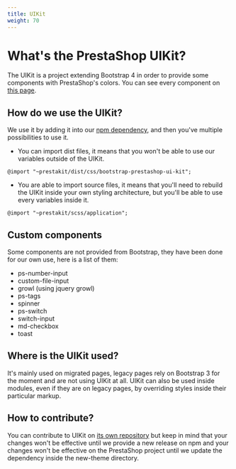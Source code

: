 ```yaml
---
title: UIKit
weight: 70
---
```


# What's the PrestaShop UIKit?

The UIKit is a project extending Bootstrap 4 in order to provide some components with PrestaShop's colors. You can see every component on [this page](https://build.prestashop-project.org/prestashop-ui-kit/).

## How do we use the UIKit?

We use it by adding it into our [npm dependency](https://www.npmjs.com/package/prestakit), and then you've multiple possibilities to use it.

- You can import dist files, it means that you won't be able to use our variables outside of the UIKit.

```
@import "~prestakit/dist/css/bootstrap-prestashop-ui-kit";
```

- You are able to import source files, it means that you'll need to rebuild the UIKit inside your own styling architecture, but you'll be able to use every variables inside it.

```
@import "~prestakit/scss/application";
```

## Custom components

Some components are not provided from Bootstrap, they have been done for our own use, here is a list of them:

- ps-number-input
- custom-file-input
- growl (using jquery growl)
- ps-tags
- spinner
- ps-switch
- switch-input
- md-checkbox
- toast

## Where is the UIKit used?

It's mainly used on migrated pages, legacy pages rely on Bootstrap 3 for the moment and are not using UIKit at all. UIKit can also be used inside modules, even if they are on legacy pages, by overriding styles inside their particular markup.

## How to contribute?

You can contribute to UIKit on [its own repository](https://github.com/PrestaShop/prestashop-ui-kit) but keep in mind that your changes won't be effective until we provide a new release on npm and your changes won't be effective on the PrestaShop project until we update the dependency inside the new-theme directory.
